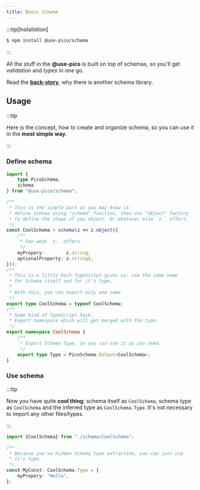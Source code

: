 ```yaml
---
title: Basic Schema
---
```


:::tip[Installation]

```bash
$ npm install @use-pico/schema
```

:::

All the stuff in the **@use-pico** is built on top of schemas, so you'll get _validation_ and _types_ in one go.

Read the **[back-story](/docs/concepts/schema/back-story)**, why there is another schema library.

## Usage

:::tip

Here is the concept, how to create and organize schema, so you can use it in the **most simple way**.

:::

### Define schema

```ts title="./src/schema/CoolSchema.ts"
import {
    type PicoSchema,
    schema
} from "@use-pico/schema";

/**
 * This is the simple part as you may know it:
 * define schema using "schema" function, then use "object" factory
 * to define the shape of you object. Or whatever else `z.` offers.
 */
const CoolSchema = schema(z => z.object({
    /**
     * See what `z.` offers.
     */
    myPropery:        z.string,
    optionalProperty: z.string$,
}));
/**
 * This is a little hack TypeScript gives us: use the same name
 * for Schema itself and for it's type.
 *
 * With this, you can export only one name.
 */
export type CoolSchema = typeof CoolSchema;
/**
 * Same kind of TypeScript hack:
 * Export namespace which will get merged with the type.
 */
export namespace CoolSchema {
    /**
     * Export Schema Type, so you can use it as you need.
     */
    export type Type = PicoSchema.Output<CoolSchema>;
}
```

### Use schema

:::tip

Now you have quite **cool thing**: schema itself as `CoolSchema`, schema type as `CoolSchema` and the inferred type as `CoolSchema.Type`.
It's not necessary to import any other files/types.

:::

```typescript title="./src/UseTheSchema.ts"
import {CoolSchema} from "./schema/CoolSchema";

/**
 * Because you've hidden Schema type extraction, you can just use
 * it's type.
 */
const MyConst: CoolSchema.Type = {
    myPropery: "Hello",
};
```
